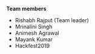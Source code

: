 **Team members**
- Rishabh Rajput (Team leader)
- Mrinalini Singh
- Animesh Agrawal
- Mayank Kumar
- Hackfest2019
